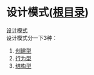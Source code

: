 # 设计模式([根目录](../../../../../../README.md))

[设计模式](http://www.runoob.com/design-pattern/adapter-pattern.html)  
设计模式分一下3种：
1. [创建型](creational/note.md)
2. [行为型](behavior/note.md)
3. [结构型](configuration/note.md)